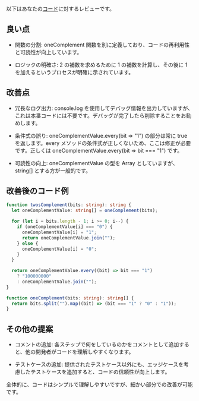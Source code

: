 以下はあなたの[コード](/journal/2025/07/practice_codes/twosComplement.ts)に対するレビューです。

## 良い点

- 関数の分割: oneComplement 関数を別に定義しており、コードの再利用性と可読性が向上しています。

- ロジックの明確さ: 2 の補数を求めるために 1 の補数を計算し、その後に 1 を加えるというプロセスが明確に示されています。

## 改善点

- 冗長なログ出力: console.log を使用してデバッグ情報を出力していますが、これは本番コードには不要です。デバッグが完了したら削除することをお勧めします。

- 条件式の誤り: oneComplementValue.every(bit => "1") の部分は常に true を返します。every メソッドの条件式が正しくないため、ここは修正が必要です。正しくは oneComplementValue.every(bit => bit === "1") です。

- 可読性の向上: oneComplementValue の型を Array<string> としていますが、string[] とする方が一般的です。

## 改善後のコード例

```typescript
function twosComplement(bits: string): string {
  let oneComplementValue: string[] = oneComplement(bits);

  for (let i = bits.length - 1; i >= 0; i--) {
    if (oneComplementValue[i] === "0") {
      oneComplementValue[i] = "1";
      return oneComplementValue.join("");
    } else {
      oneComplementValue[i] = "0";
    }
  }

  return oneComplementValue.every((bit) => bit === "1")
    ? "100000000"
    : oneComplementValue.join("");
}

function oneComplement(bits: string): string[] {
  return bits.split("").map((bit) => (bit === "1" ? "0" : "1"));
}
```

## その他の提案

- コメントの追加: 各ステップで何をしているのかをコメントとして追加すると、他の開発者がコードを理解しやすくなります。

- テストケースの追加: 提供されたテストケース以外にも、エッジケースを考慮したテストケースを追加すると、コードの信頼性が向上します。

全体的に、コードはシンプルで理解しやすいですが、細かい部分での改善が可能です。
